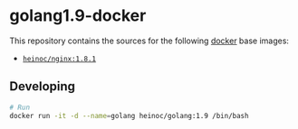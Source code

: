 
# golang1.9-docker


This repository contains the sources for the following [docker](https://docker.io) base images:
- [`heinoc/nginx:1.8.1`](https://hub.docker.com/r/heinoc/nginx/)


## Developing

```bash
# Run
docker run -it -d --name=golang heinoc/golang:1.9 /bin/bash
```
